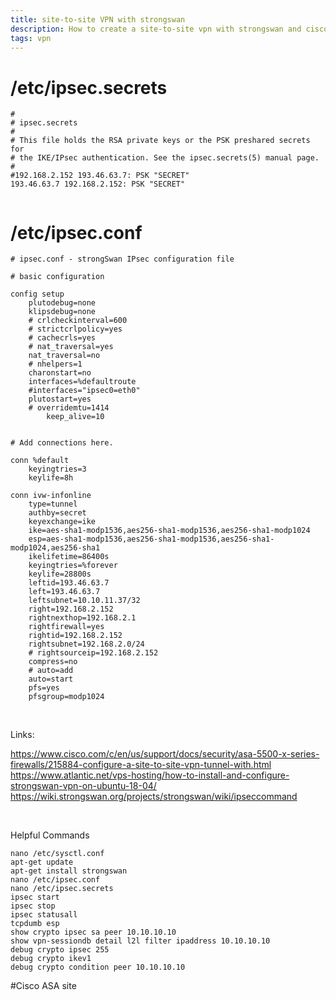 ```yaml
---
title: site-to-site VPN with strongswan
description: How to create a site-to-site vpn with strongswan and cisco asa
tags: vpn
---
```

# /etc/ipsec.secrets
```
#
# ipsec.secrets
#
# This file holds the RSA private keys or the PSK preshared secrets for
# the IKE/IPsec authentication. See the ipsec.secrets(5) manual page.
#
#192.168.2.152 193.46.63.7: PSK "SECRET"
193.46.63.7 192.168.2.152: PSK "SECRET"


```
# /etc/ipsec.conf
```
# ipsec.conf - strongSwan IPsec configuration file

# basic configuration

config setup
	plutodebug=none
	klipsdebug=none
	# crlcheckinterval=600
	# strictcrlpolicy=yes
	# cachecrls=yes
	# nat_traversal=yes
	nat_traversal=no
	# nhelpers=1
	charonstart=no
	interfaces=%defaultroute
	#interfaces="ipsec0=eth0"
	plutostart=yes
	# overridemtu=1414
        keep_alive=10
	

# Add connections here.

conn %default
    keyingtries=3
    keylife=8h

conn ivw-infonline
    type=tunnel
    authby=secret
    keyexchange=ike
    ike=aes-sha1-modp1536,aes256-sha1-modp1536,aes256-sha1-modp1024
    esp=aes-sha1-modp1536,aes256-sha1-modp1536,aes256-sha1-modp1024,aes256-sha1
    ikelifetime=86400s
    keyingtries=%forever
    keylife=28800s
    leftid=193.46.63.7
    left=193.46.63.7
    leftsubnet=10.10.11.37/32
    right=192.168.2.152
    rightnexthop=192.168.2.1
    rightfirewall=yes
    rightid=192.168.2.152
    rightsubnet=192.168.2.0/24
    # rightsourceip=192.168.2.152
    compress=no
    # auto=add
    auto=start
    pfs=yes
    pfsgroup=modp1024

```
</br>

Links:

https://www.cisco.com/c/en/us/support/docs/security/asa-5500-x-series-firewalls/215884-configure-a-site-to-site-vpn-tunnel-with.html
https://www.atlantic.net/vps-hosting/how-to-install-and-configure-strongswan-vpn-on-ubuntu-18-04/
https://wiki.strongswan.org/projects/strongswan/wiki/ipseccommand

</br>

Helpful Commands
```
nano /etc/sysctl.conf
apt-get update
apt-get install strongswan
nano /etc/ipsec.conf
nano /etc/ipsec.secrets
ipsec start
ipsec stop
ipsec statusall
tcpdumb esp
show crypto ipsec sa peer 10.10.10.10
show vpn-sessiondb detail l2l filter ipaddress 10.10.10.10
debug crypto ipsec 255
debug crypto ikev1
debug crypto condition peer 10.10.10.10
```

#Cisco ASA site

<markdown-image src="vpn_strongswan/1.PNG" alt="Alt text"></markdown-image>

<markdown-image src="vpn_strongswan/2.PNG" alt="Alt text"></markdown-image>
